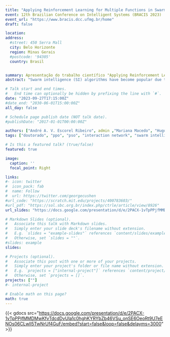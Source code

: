 ```yaml
---
title: "Applying Reinforcement Learning for Multiple Functions in Swarm Intelligence"
event: 12th Brazilian Conference on Intelligent Systems (BRACIS 2023)
event_url: "https://www.bracis.dcc.ufmg.br/home"
draft: false

location: 
address:
  #street: 450 Serra Mall
  city: Belo Horizonte
  region: Minas Gerais
  #postcode: '94305'
  country: Brasil


summary: Apresentação do trabalho científico "Applying Reinforcement Learning for Multiple Functions in Swarm Intelligence" (BRACIS 2023).
abstract: "Swarm intelligence (SI) algorithms have become popular due to their self-learning characteristics and adaptability to external changes. They can find reasonable solutions to complex problems without in-depth knowledge. Much of the success of these algorithms comes from balancing the exploration and exploitation tasks. This work evaluates the application and performance of a reinforcement learning approach applied to a well-known swarm intelligence algorithm, Particle Swarm Optimization (PSO). We use the reinforcement learning agent Proximal Policy Optimization (PPO) to dynamically change the swarm communication topology according to the problem. We analyze the PSO's behavior, influenced by the reinforcement learning agent, through methods such as interaction networks and fitness analysis. We show that the RL approach can transfer the knowledge learned from one function to other functions, and that dynamic changes of topology over time makes PSO much more efficient than setting only one specific topology, even when using a Dynamic topology. Our results then suggest that changing topologies might be more efficient than having a Dynamic topology, and that indeed Local and Global topologies have an important role in the best swarm performance. Our results take a step further on explaining the performance of SI and automatizing their use for non-experts."

# Talk start and end times.
#   End time can optionally be hidden by prefixing the line with `#`.
date: "2023-09-27T17:15:00Z"
#date_end: "2030-06-01T15:00:00Z"
all_day: false

# Schedule page publish date (NOT talk date).
#publishDate: "2017-01-01T00:00:00Z"

authors: ["André A. V. Escorel Ribeiro", admin ,"Mariana Macedo", "Hugo Valadares Siqueira", "Carmelo J. A. Bastos-Filho"]
tags: ["doutorado", "ppo", "pso", "interaction network", "swarm intelligence", "reinforcement learning","talk"]

# Is this a featured talk? (true/false)
featured: true

image:
  caption: ''
  focal_point: Right

links:
#- icon: twitter
#  icon_pack: fab
#  name: Follow
#  url: https://twitter.com/georgecushen
#url_code: "https://scratch.mit.edu/projects/400783603/"
#url_pdf: "https://sol.sbc.org.br/index.php/ctrle/article/view/8926"
url_slides: "https://docs.google.com/presentation/d/e/2PACX-1vTpPPjfMMDMwKfvTdcdDvUla1c0hghKYRYbZb46VSu_onSE6OeoRt9U7eENOs06CLwll5TwNrUf4GuF/embed?start=false&loop=false&delayms=3000"

# Markdown Slides (optional).
#   Associate this talk with Markdown slides.
#   Simply enter your slide deck's filename without extension.
#   E.g. `slides = "example-slides"` references `content/slides/example-slides.md`.
#   Otherwise, set `slides = ""`.
#slides: example
slides: 

# Projects (optional).
#   Associate this post with one or more of your projects.
#   Simply enter your project's folder or file name without extension.
#   E.g. `projects = ["internal-project"]` references `content/project/deep-learning/index.md`.
#   Otherwise, set `projects = []`.
projects: [""]
#- internal-project

# Enable math on this page?
math: true
---
```


{{< gdocs src="https://docs.google.com/presentation/d/e/2PACX-1vTpPPjfMMDMwKfvTdcdDvUla1c0hghKYRYbZb46VSu_onSE6OeoRt9U7eENOs06CLwll5TwNrUf4GuF/embed?start=false&loop=false&delayms=3000" >}}
